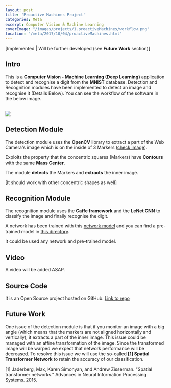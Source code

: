 ```yaml
---
layout: post
title: 'Proactive Machines Project'
categories: Meta
excerpt: Computer Vision & Machine Learning
coverImage: "/images/projects/1.proactiveMachines/workflow.png" 
location: "/meta/2017/10/04/proactiveMachines.html"
---
```

[Implemented \| Will be further developed (see **Future Work** section)]


## Intro

This is a **Computer Vision - Machine Learning (Deep Learning)** application to detect and recognise a digit from the **MNIST** database. 
Detection and Recognition modules have been implemented to detect an image and recognise it (Details Below). 
You can see the workflow of the software in the below image.


<br/>

<img src="{{ site.github.url }}/images/projects/1.proactiveMachines/workflow.png " class="fit image">


<br />



## Detection Module
The detection module uses the **OpenCV** library to extract a part of the Web Camera's image which is on the inside of 3 Markers ([check image](https://github.com/pavlidischrs/proactiveMachines/blob/master/files/imageWithMarkers.png)). 

Exploits the property that the concentric squares (Markers) have **Contours** with the same **Mass Center**. 

The module **detects** the Markers and **extracts** the inner image. 

[It should work with other concentric shapes as well]

## Recognition Module

The recognition module uses the **Caffe framework** and the **LeNet CNN** to classify the image and finally recognise the digit.

A network has been trained with this [network model](https://github.com/pavlidischrs/proactiveMachines/blob/master/files/networkArchtecture.prototxt) and you can find a pre-trained model in [this directory](https://github.com/pavlidischrs/proactiveMachines/blob/master/files/).

It could be used any network and pre-trained model.



## Video

A video will be added ASAP.

## Source Code
 
It is an Open Source project hosted on GitHub. [Link to repo](https://github.com/pavlidischrs/proactiveMachines)

## Future Work

One issue of the detection module is that if you monitor an image with a big angle (which means that the markers are not aligned horizontally and vertically), it extracts a part of the inner image. This issue could be managed with an affine transformation of the image. Since the transformed image will be warped we expect that network performance will be decreased. To resolve this issue we will use the so-called **[1] Spatial Transformer Network** to retain the accuracy of our classification.

[1] Jaderberg, Max, Karen Simonyan, and Andrew Zisserman. "Spatial transformer networks." Advances in Neural Information Processing Systems. 2015.





